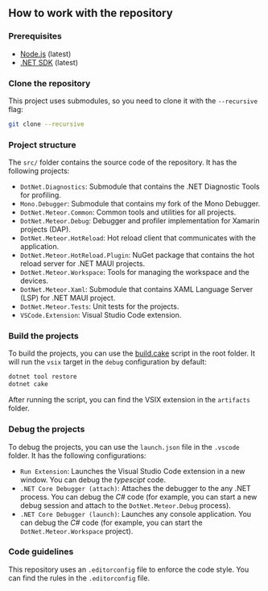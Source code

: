## How to work with the repository

### Prerequisites
- [Node.js](https://nodejs.org/en/) (latest)
- [.NET SDK](https://dotnet.microsoft.com/download) (latest)

### Clone the repository
This project uses submodules, so you need to clone it with the `--recursive` flag:
```bash
git clone --recursive
```

### Project structure
The `src/` folder contains the source code of the repository. It has the following projects:
- `DotNet.Diagnostics`: Submodule that contains the .NET Diagnostic Tools for profiling.
- `Mono.Debugger`: Submodule that contains my fork of the Mono Debugger.
- `DotNet.Meteor.Common`: Common tools and utilities for all projects.
- `DotNet.Meteor.Debug`: Debugger and profiler implementation for Xamarin projects (DAP).
- `DotNet.Meteor.HotReload`: Hot reload client that communicates with the application.
- `DotNet.Meteor.HotReload.Plugin`: NuGet package that contains the hot reload server for .NET MAUI projects.
- `DotNet.Meteor.Workspace`: Tools for managing the workspace and the devices.
- `DotNet.Meteor.Xaml`: Submodule that contains XAML Language Server (LSP) for .NET MAUI project.
- `DotNet.Meteor.Tests`: Unit tests for the projects.
- `VSCode.Extension`: Visual Studio Code extension.

### Build the projects
To build the projects, you can use the [build.cake](https://github.com/JaneySprings/DotNet.Meteor/blob/main/build.cake) script in the root folder. It will run the `vsix` target in the `debug` configuration by default:
```bash
dotnet tool restore
dotnet cake
```
After running the script, you can find the VSIX extension in the `artifacts` folder.

### Debug the projects
To debug the projects, you can use the `launch.json` file in the `.vscode` folder. It has the following configurations:
- `Run Extension`: Launches the Visual Studio Code extension in a new window. You can debug the _typescipt_ code.
- `.NET Core Debugger (attach)`: Attaches the debugger to the any .NET process. You can debug the _C#_ code (for example, you can start a new debug session and attach to the `DotNet.Meteor.Debug` process).
- `.NET Core Debugger (launch)`: Launches any console application. You can debug the _C#_ code (for example, you can start the `DotNet.Meteor.Workspace` project).

### Code guidelines
This repository uses an `.editorconfig` file to enforce the code style. You can find the rules in the `.editorconfig` file.